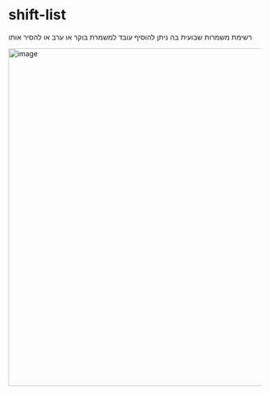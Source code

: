 # shift-list

רשימת משמרות שבועית בה ניתן להוסיף עובד למשמרת בוקר או ערב או להסיר אותו

<img width="672" alt="image" src="https://user-images.githubusercontent.com/93192321/180874986-aee21a3d-c99e-4e3c-bc65-db1151fb9049.png">
